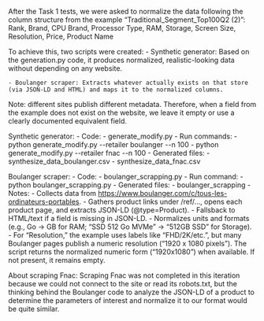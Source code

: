 After the Task 1 tests, we were asked to normalize the data following the column structure from the example “Traditional_Segment_Top100Q2 (2)”:
Rank, Brand, CPU Brand, Processor Type, RAM, Storage, Screen Size, Resolution, Price, Product Name

To achieve this, two scripts were created:
    - Synthetic generator: Based on the generation.py code, it produces normalized, realistic-looking data without depending on any website.

    - Boulanger scraper: Extracts whatever actually exists on that store (via JSON-LD and HTML) and maps it to the normalized columns.
Note: different sites publish different metadata. Therefore, when a field from the example does not exist on the website, we leave it empty or use a clearly documented equivalent field.

Synthetic generator:
    - Code:
        - generate_modify.py
    - Run commands:
        - python generate_modify.py --retailer boulanger --n 100
        - python generate_modify.py --retailer fnac --n 100
    - Generated files:
        - synthesize_data_boulanger.csv
        - synthesize_data_fnac.csv

Boulanger scraper:
    - Code:
        - boulanger_scrapping.py
    - Run command:
        - python boulanger_scrapping.py
    - Generated files:
        - boulanger_scrapping
    - Notes:
        - Collects data from https://www.boulanger.com/c/tous-les-ordinateurs-portables.
        - Gathers product links under /ref/..., opens each product page, and extracts JSON-LD (@type=Product).
        - Fallsback to HTML/text if a field is missing in JSON-LD.
        - Normalizes units and formats (e.g., Go → GB for RAM; “SSD 512 Go MVMe” → “512GB SSD” for Storage).
        - For “Resolution,” the example uses labels like “FHD/2K/etc.”, but many Boulanger pages publish a numeric resolution (“1920 x 1080 pixels”). The script returns the normalized numeric form (“1920x1080”) when available. If not present, it remains empty.


About scraping Fnac: Scraping Fnac was not completed in this iteration because we could not connect to the site or read its robots.txt, but the thinking behind the Boulanger code to analyze the JSON-LD of a product to determine the parameters of interest and normalize it to our format would be quite similar.
